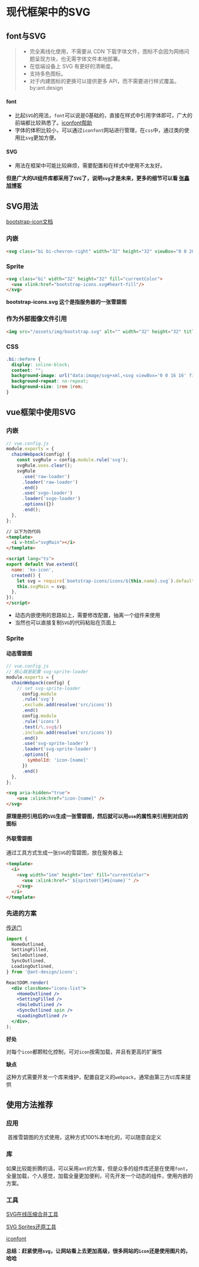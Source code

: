 # 现代框架中的SVG



## font与SVG

> - 完全离线化使用，不需要从 CDN 下载字体文件，图标不会因为网络问题呈现方块，也无需字体文件本地部署。
> - 在低端设备上 SVG 有更好的清晰度。
> - 支持多色图标。
> - 对于内建图标的更换可以提供更多 API，而不需要进行样式覆盖。      by:ant.design

#### font

- 比起`SVG`的用法，`font`可以说是0基础的，直接在样式中引用字体即可，广大的前端都比较熟悉了。[iconfont帮助](https://www.iconfont.cn/help/detail?spm=a313x.7781069.1998910419.16&helptype=code) 
- 字体的体积比较小，可以通过`iconfont`网站进行管理，在`css`中，通过类的使用比`svg`更加方便。

#### SVG

- 用法在框架中可能比较麻烦，需要配置和在样式中使用不太友好。



**但是广大的UI组件库都采用了`SVG`了，说明`svg`才是未来，更多的细节可以看 [张鑫旭博客](https://www.zhangxinxu.com/wordpress/2014/07/introduce-svg-sprite-technology/)**



## SVG用法

[bootstrap-icon文档](https://icons.bootcss.com/)

### 内嵌

```html
<svg class="bi bi-chevron-right" width="32" height="32" viewBox="0 0 20 20" fill="currentColor" xmlns="http://www.w3.org/2000/svg"><path fill-rule="evenodd" d="M6.646 3.646a.5.5 0 01.708 0l6 6a.5.5 0 010 .708l-6 6a.5.5 0 01-.708-.708L12.293 10 6.646 4.354a.5.5 0 010-.708z"/></svg>
```



### Sprite

```html
<svg class="bi" width="32" height="32" fill="currentColor">
  <use xlink:href="bootstrap-icons.svg#heart-fill"/>
</svg>
```

**bootstrap-icons.svg 这个是指服务器的一张雪碧图**



### 作为外部图像文件引用

```html
<img src="/assets/img/bootstrap.svg" alt="" width="32" height="32" title="Bootstrap">
```



### CSS

```css
.bi::before {
  display: inline-block;
  content: "";
  background-image: url("data:image/svg+xml,<svg viewBox='0 0 16 16' fill='%23333' xmlns='http://www.w3.org/2000/svg'><path fill-rule='evenodd' d='M8 9.5a1.5 1.5 0 1 0 0-3 1.5 1.5 0 0 0 0 3z' clip-rule='evenodd'/></svg>");
  background-repeat: no-repeat;
  background-size: 1rem 1rem;
}
```



## vue框架中使用SVG

### 内嵌

```javascript
// vue.config.js
module.exports = {
  chainWebpack(config) {
    const svgRule = config.module.rule('svg');
    svgRule.uses.clear();
    svgRule
      .use('raw-loader')
      .loader('raw-loader')
      .end()
      .use('svgo-loader')
      .loader('svgo-loader')
      .options({})
      .end();
  },
};

```

```html
// 以下为伪代码 
<template>
  <i v-html="svgMain"></i>
</template>

<script lang="ts">
export default Vue.extend({
  name: 'ko-icon',
  created() {
    let svg = require(`bootstrap-icons/icons/${this.name}.svg`).default;
    this.svgMain = svg;
  },
});
</script>

```

- 动态内嵌使用的思路如上，需要修改配置，抽离一个组件来使用
- 当然也可以直接复制`SVG`的代码粘贴在页面上



### Sprite

#### 动态雪碧图

```javascript
// vue.config.js
// 核心就是配置 svg-sprite-loader
module.exports = {
  chainWebpack(config) {
  	// set svg-sprite-loader
      config.module
      .rule('svg')
      .exclude.add(resolve('src/icons'))
      .end()
      config.module
      .rule('icons')
      .test(/\.svg$/)
      .include.add(resolve('src/icons'))
      .end()
      .use('svg-sprite-loader')
      .loader('svg-sprite-loader')
      .options({
        symbolId: 'icon-[name]'
      })
      .end()
  },
};
```



```html
<svg aria-hidden="true">
	<use :xlink:href="icon-[name]" />
</svg>
```

**原理是把引用后的`SVG`生成一张雪碧图，然后就可以用`use`的属性来引用到对应的图标**



#### 外联雪碧图

通过工具方式生成一张`SVG`的雪碧图，放在服务器上

```html
<template>
  <i>
    <svg width="1em" height="1em" fill="currentColor">
      <use :xlink:href="`${spriteUrl}#${name}`" />
    </svg>
  </i>
</template>
```



### 先进的方案

[传送门](https://ant.design/components/icon-cn/)

```jsx
import {
  HomeOutlined,
  SettingFilled,
  SmileOutlined,
  SyncOutlined,
  LoadingOutlined,
} from '@ant-design/icons';

ReactDOM.render(
  <div className="icons-list">
    <HomeOutlined />
    <SettingFilled />
    <SmileOutlined />
    <SyncOutlined spin />
    <LoadingOutlined />
  </div>,
);
```

**好处**

​	对每个`icon`都颗粒化控制，可对`icon`按需加载，并且有更高的扩展性

**缺点**

​	这种方式需要开发一个库来维护，配置自定义的`webpack`，通常由第三方`UI`库来提供



## 使用方法推荐

### 应用

​	首推雪碧图的方式使用，这种方式100%本地化的，可以随意自定义

### 库

​	如果比较能折腾的话，可以采用`ant`的方案，但是众多的组件库还是在使用`font`，全量加载，个人感觉，加载全量更加便利，可先开发一个动态的组件，使用内嵌的方案。



### 工具

[SVG在线压缩合并工具](https://www.zhangxinxu.com/sp/svgo/)

[SVG Sprites还原工具](https://www.zhangxinxu.com/sp/icon/)

[iconfont](https://www.iconfont.cn/)



**总结：赶紧使用`svg`，让网站看上去更加高级，很多网站的`icon`还是使用图片的，哈哈**

